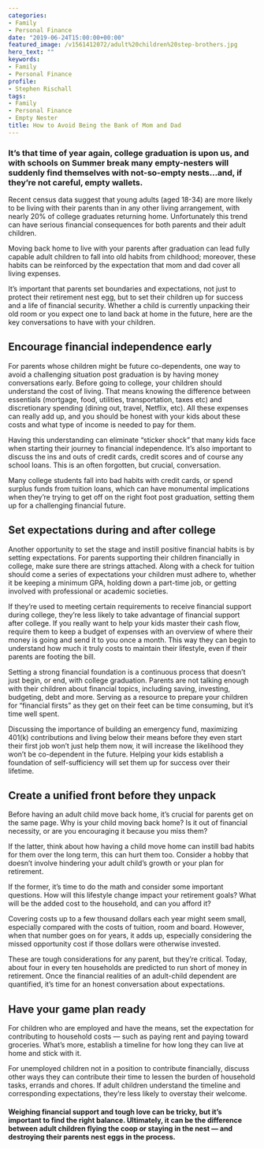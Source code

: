 ```yaml
---
categories:
- Family
- Personal Finance
date: "2019-06-24T15:00:00+00:00"
featured_image: /v1561412072/adult%20children%20step-brothers.jpg
hero_text: ""
keywords:
- Family
- Personal Finance
profile:
- Stephen Rischall
tags:
- Family
- Personal Finance
- Empty Nester
title: How to Avoid Being the Bank of Mom and Dad
---
```

### It’s that time of year again, college graduation is upon us, and with schools on Summer break many empty-nesters will suddenly find themselves with not-so-empty nests…and, if they’re not careful, empty wallets.

Recent census data suggest that young adults (aged 18-34) are more likely to be living with their parents than in any other living arrangement, with nearly 20% of college graduates returning home. Unfortunately this trend can have serious financial consequences for both parents and their adult children.

Moving back home to live with your parents after graduation can lead fully capable adult children to fall into old habits from childhood; moreover, these habits can be reinforced by the expectation that mom and dad cover all living expenses.

It’s important that parents set boundaries and expectations, not just to protect their retirement nest egg, but to set their children up for success and a life of financial security. Whether a child is currently unpacking their old room or you expect one to land back at home in the future, here are the key conversations to have with your children.

## Encourage financial independence early

For parents whose children might be future co-dependents, one way to avoid a challenging situation post graduation is by having money conversations early. Before going to college, your children should understand the cost of living. That means knowing the difference between essentials (mortgage, food, utilities, transportation, taxes etc) and discretionary spending (dining out, travel, Netflix, etc). All these expenses can really add up, and you should be honest with your kids about these costs and what type of income is needed to pay for them.

Having this understanding can eliminate “sticker shock” that many kids face when starting their journey to financial independence. It’s also important to discuss the ins and outs of credit cards, credit scores and of course any school loans. This is an often forgotten, but crucial, conversation.

Many college students fall into bad habits with credit cards, or spend surplus funds from tuition loans, which can have monumental implications when they’re trying to get off on the right foot post graduation, setting them up for a challenging financial future.

## Set expectations during and after college

Another opportunity to set the stage and instill positive financial habits is by setting expectations. For parents supporting their children financially in college, make sure there are strings attached. Along with a check for tuition should come a series of expectations your children must adhere to, whether it be keeping a minimum GPA, holding down a part-time job, or getting involved with professional or academic societies.

If they’re used to meeting certain requirements to receive financial support during college, they’re less likely to take advantage of financial support after college. If you really want to help your kids master their cash flow, require them to keep a budget of expenses with an overview of where their money is going and send it to you once a month. This way they can begin to understand how much it truly costs to maintain their lifestyle, even if their parents are footing the bill.

Setting a strong financial foundation is a continuous process that doesn’t just begin, or end, with college graduation. Parents are not talking enough with their children about financial topics, including saving, investing, budgeting, debt and more. Serving as a resource to prepare your children for “financial firsts” as they get on their feet can be time consuming, but it’s time well spent.

Discussing the importance of building an emergency fund, maximizing 401(k) contributions and living below their means before they even start their first job won’t just help them now, it will increase the likelihood they won’t be co-dependent in the future. Helping your kids establish a foundation of self-sufficiency will set them up for success over their lifetime.

## Create a unified front before they unpack

Before having an adult child move back home, it’s crucial for parents get on the same page. Why is your child moving back home? Is it out of financial necessity, or are you encouraging it because you miss them?

If the latter, think about how having a child move home can instill bad habits for them over the long term, this can hurt them too. Consider a hobby that doesn’t involve hindering your adult child’s growth or your plan for retirement.

If the former, it’s time to do the math and consider some important questions. How will this lifestyle change impact your retirement goals? What will be the added cost to the household, and can you afford it?

Covering costs up to a few thousand dollars each year might seem small, especially compared with the costs of tuition, room and board. However, when that number goes on for years, it adds up, especially considering the missed opportunity cost if those dollars were otherwise invested.

These are tough considerations for any parent, but they’re critical. Today, about four in every ten households are predicted to run short of money in retirement. Once the financial realities of an adult-child dependent are quantified, it’s time for an honest conversation about expectations.

## Have your game plan ready

For children who are employed and have the means, set the expectation for contributing to household costs — such as paying rent and paying toward groceries. What’s more, establish a timeline for how long they can live at home and stick with it.

For unemployed children not in a position to contribute financially, discuss other ways they can contribute their time to lessen the burden of household tasks, errands and chores. If adult children understand the timeline and corresponding expectations, they’re less likely to overstay their welcome.

#### Weighing financial support and tough love can be tricky, but it’s important to find the right balance. Ultimately, it can be the difference between adult children flying the coop or staying in the nest — and destroying their parents nest eggs in the process.